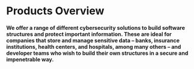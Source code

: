 # Products Overview

#### We offer a range of different cybersecurity solutions to build software structures and protect important information. These are ideal for companies that store and manage sensitive data – banks, insurance institutions, health centers, and hospitals, among many others – and developer teams who wish to build their own structures in a secure and impenetrable way.
